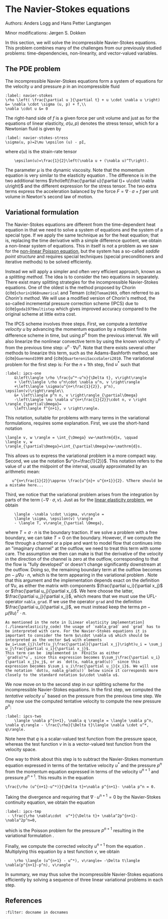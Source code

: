 # The Navier-Stokes equations
Authors: Anders Logg and Hans Petter Langtangen

Minor modifications: Jørgen S. Dokken

In this section, we will solve the incompressible Navier-Stokes equations. This problem combines many of the challenges from our previously studied problems: time-dependencies, non-linearity, and vector-valued variables.

## The PDE problem

The incompressible Navier-Stokes equations form a system of equations for the velocity $u$ and pressure $p$ in an  incompressible fluid
```{math}
:label: navier-stokes
\rho \left( \frac{\partial u }{\partial t} + u \cdot \nabla u \right) &= \nabla \cdot \sigma (u, p) + f,\\
\nabla \cdot u &= 0 
```
The right-hand side of $f$ is a given force per unit volume and just as for the equations of linear elasticity, $\sigma(u,p)$ denotes the stress tensor, which for a Newtonian fluid is given by
```{math}
:label: navier-stokes-stress
\sigma(u, p)=2\mu \epsilon (u) - pI,
```
where $\epsilon(u)$ is the strain-rate tensor
```{math}
    \epsilon(u)=\frac{1}{2}\left(\nabla u + (\nabla u)^T\right).
```
The parameter $\mu$ is the dynamic viscosity. Note that the momentum equation [](navier-stokes) is very similar to the elasticity equation [](elasticity-PDE). The difference is in the two additional terms $\rho\left(\frac{\partial u}{\partial t}+ u\cdot \nabla u\right)$ and the different expression for the stress tensor. The two extra terms express the acceleration balanced by the force $F=\nabla \cdot \sigma + f$ per unit volume in Newton's second law of motion.

## Variational formulation
The Navier-Stokes equations are different from the time-dependent heat equation in that we need to solve a system of equations and the system of a special type. If we apply the same technique as for the heat equation; that is, replacing the time derivative with a simple difference quotient, we obtain a non-linear system of equations. This in itself is not a problem as we saw for the [non-linear Poisson equation](./nonlinpoisson.md), but the system has a so-called *saddle point structure* and requires special techniques (special preconditioners and iterative methods) to be solved efficiently.

Instead we will apply a simpler and often very efficient approach, known as a *splitting method*. The idea is to consider the two equations in [](navier-stokes) separately. There exist many splitting strategies for the incompressible Navier-Stokes equations. One of the oldest is the method proposed by Chorin {cite}`chorin1968numerical` and Temam {cite}`Temam1969`, often referred to as *Chorin's method*. We will use a modified version of Chorin's method, the so-called incremental pressure correction scheme (IPCS) due to {cite}`goda1979multistep` which gives improved accuracy compared to the original scheme at little extra cost.

The IPCS scheme involves three steps. First, we compute a *tentative velocity $u$* by advancing the momentum equation by a midpoint finite difference scheme in time, but using $p^n$ from the previous interval. We will also linearize the nonlinear convective term by using the known velocity $u^n$ from the previous time step: $u^n\cdot \nabla u^n$. Note that there exists several other methods to linearize this term, such as the Adams-Bashforth method, see {cite}`Guermond1999` and {cite}`QuarteroniSaccoSaleri2010`. The variational problem for the first step is: For the $n+1$th step, find $u^*$ such that
```{math}
:label: ipcs-one
    &\left\langle \rho \frac{u^*-u^n}{\Delta t}, v\right\rangle
    + \left\langle \rho u^n\cdot \nabla u^n, v \right\rangle
    +\left\langle \sigma(u^{n+\frac{1}{2}}, p^n), \epsilon(v)\right\rangle\\
    &+ \left\langle p^n n, v \right\rangle_{\partial\Omega}
    -\left\langle \mu \nabla u^{n+\frac{1}{2}}\cdot n, v \right \rangle_{\partial\Omega}=
    \left\langle f^{n+1}, v \right\rangle.
```
This notation, suitable for problems with many terms in the variational formulations, requires some explanation. 
First, we use the short-hand notation
```{math}
\langle v, w \rangle = \int_{\Omega} vw~\mathrm{d}x, \qquad
\langle v, w \rangle_{\partial\Omega}=\int_{\partial\Omega}vw~\mathrm{d}s.
```
This allows us to express the variational problem in a more compact way. Second, we use the notation $u^{n+\frac{1}{2}}$. This notation refers to the value of $u$ at the midpoint of the interval, usually approximated by an arithmetic mean:
```{math}
   u^{n+\frac{1}{2}}\approx \frac{u^{n}+ u^{n+1}}{2}. %There should be a mistake here...
```
Third, we notice that the variational problem [](ipcs-one) arises from the integration by parts of the term 
$\langle -\nabla \cdot \sigma, v\rangle$. Just as for the [linear elasticity problem](./linearelasticity.md), we obtain
```{math}
    \langle -\nabla \cdot \sigma, v\rangle =
    \langle \sigma, \epsilon(v) \rangle 
    - \langle T, v\rangle_{\partial \Omega},
```
where $T=\sigma \cdot n$ is the boundary traction. If we solve a problem with a free boundary, we can take $T=0$ on the boundary. However, if we compute the flow through a channel or a pipe and want to model flow that continues into an "imaginary channel" at the outflow, we need to treat this term with some care. 
The assumption we then can make is that the derivative of the velocity in the direction of the channel is zero at the outflow, corresponding to that the flow is "fully developed" or doesn't change significantly downstream at the outflow.
Doing so, the remaining boundary term at the outflow becomes 
$pn - \mu \nabla u \cdot n$, which is the term appearing in the variational problem [](ipcs-one). Note that this argument and the implementation depends exact on the definition of $\nabla u$, as either the  matrix with components $\frac{\partial u_i}{\partial x_j}$ or $\frac{\partial u_j}{\partial x_i}$.
We here choose the  latter, $\frac{\partial u_j}{\partial x_i}$,
which means that we must use the UFL-operator `nabla_grad`. If we use the operator `grad` and the definition $\frac{\partial u_i}{\partial x_j}$, we must instead keep the terms $pn-\mu(\nabla u)^T \cdot n$.

```{admonition} The usage of "nabla_grad" and "grad"
As mentioned in the note in [Linear elasticity implementation](./linearelasticity_code) the usage of `nabla_grad` and `grad` has to be interpreted with care. For the Navier-Stokes equations it is important to consider the term $u\cdot \nabla u$ which should be interpreted as the vector $w$ with elements
$w_i=\sum_{j}\left(u_j\frac{\partial}{\partial x_j}\right)u_i = \sum_j u_j\frac{\partial u_i}{\partial x_j}$. 
This term can be  implemented in  FEniCSx as either 
`grad(u)*u`, since this expression becomes $\sum_j\frac{\partial u_i}{\partial x_j}u_j$, or as `dot(u, nabla_grad(u))` since this 
expression becomes $\sum_i u_i\frac{\partial u_j}{x_i}$. We will use the notation `dot(u, nabla_grad(u))` below since it corresponds more closely to the standard notation $u\cdot \nabla u$.
```

We now move on to the second step in  our splitting scheme for the incompressible Navier-Stokes equations. In the first step, we computed the *tentative velocity* $u^*$ based on the pressure from the previous time step. 
We may now use the computed tentative velocity to compute the new pressure $p^n$:
```{math}
:label: ipcs-two
    \langle \nabla p^{n+1}, \nabla q \rangle = \langle \nabla p^n, \nabla q\rangle - \frac{\rho}{\Delta t}\langle \nabla \cdot u^*, q\rangle.
```
Note here that $q$ is a scalar-valued test function from the pressure space, whereas the test function $v$ in [](ipcs-one) is a vector-valued test function from the velocity space.

One way to think about this step is to subtract the Navier-Stokes momentum equation [](navier-stokes) expressed in terms of the tentative velocity $u^*$ and the pressure $p^n$ from the momentum equation expressed in terms of the velocity $u^{n+1}$ and pressure $p^{n+1}$. This results in the equation
```{math}
\frac{\rho (u^{n+1}-u^*)}{\Delta t}+\nabla p^{n+1}- \nabla p^n = 0.
```
Taking the divergence and requiring that $\nabla \cdot u^{n+1}=0$ by the Navier-Stokes continuity equation, we obtain the equation
```{math}
:label: ipcs-tmp
 - \frac{\rho \nabla\cdot  u^*}{\Delta t}+ \nabla^2p^{n+1}-\nabla^2p^n=0,
```
which is the Poisson problem for the pressure $p^{n+1}$ resulting in the variational formulation [](ipcs-two).

Finally, we compute the corrected velocity $u^{n+1}$ from the equation [](ipcs-tmp). Multiplying this equation by a test function $v$, we obtain
```{math}
    \rho \langle (u^{n+1} - u^*), v\rangle= -\Delta t\langle \nabla(p^{n+1}-p^n), v\rangle
```

In summary, we may thus solve the incompressible Navier-Stokes equations efficiently by solving a sequence of three linear variational problems in each step.

## References
```{bibliography}
:filter: docname in docnames
```
